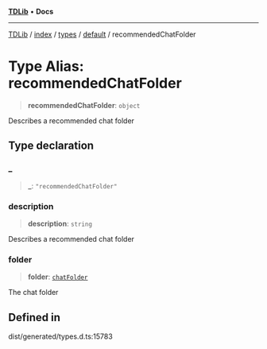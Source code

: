 [**TDLib**](../../../../../../README.md) • **Docs**

***

[TDLib](../../../../../../modules.md) / [index](../../../../../README.md) / [types](../../../README.md) / [default](../README.md) / recommendedChatFolder

# Type Alias: recommendedChatFolder

> **recommendedChatFolder**: `object`

Describes a recommended chat folder

## Type declaration

### \_

> **\_**: `"recommendedChatFolder"`

### description

> **description**: `string`

Describes a recommended chat folder

### folder

> **folder**: [`chatFolder`](chatFolder-1.md)

The chat folder

## Defined in

dist/generated/types.d.ts:15783

